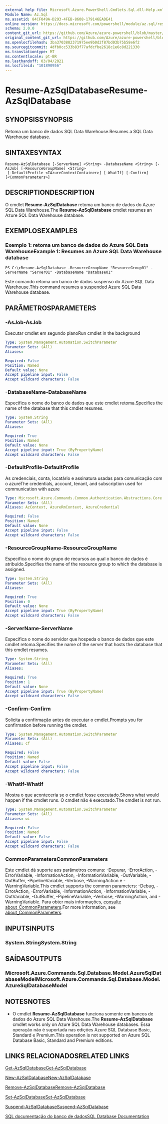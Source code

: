 ```yaml
---
external help file: Microsoft.Azure.PowerShell.Cmdlets.Sql.dll-Help.xml
Module Name: Az.Sql
ms.assetid: 84CF049A-D293-4FEB-8608-179146EADE41
online version: https://docs.microsoft.com/powershell/module/az.sql/resume-azsqldatabase
schema: 2.0.0
content_git_url: https://github.com/Azure/azure-powershell/blob/master/src/Sql/Sql/help/Resume-AzSqlDatabase.md
original_content_git_url: https://github.com/Azure/azure-powershell/blob/master/src/Sql/Sql/help/Resume-AzSqlDatabase.md
ms.openlocfilehash: 3ba3703882371975ee9b0d2f87bd03b75b58e6f2
ms.sourcegitcommit: 4dfb0cc533b83f77afdcfbe2618c1e6c8d221330
ms.translationtype: MT
ms.contentlocale: pt-BR
ms.lasthandoff: 03/04/2021
ms.locfileid: "101890956"
---
```

# <span data-ttu-id="2cdc1-101">Resume-AzSqlDatabase</span><span class="sxs-lookup"><span data-stu-id="2cdc1-101">Resume-AzSqlDatabase</span></span>

## <span data-ttu-id="2cdc1-102">SYNOPSIS</span><span class="sxs-lookup"><span data-stu-id="2cdc1-102">SYNOPSIS</span></span>
<span data-ttu-id="2cdc1-103">Retoma um banco de dados SQL Data Warehouse.</span><span class="sxs-lookup"><span data-stu-id="2cdc1-103">Resumes a SQL Data Warehouse database.</span></span>

## <span data-ttu-id="2cdc1-104">SINTAXE</span><span class="sxs-lookup"><span data-stu-id="2cdc1-104">SYNTAX</span></span>

```
Resume-AzSqlDatabase [-ServerName] <String> -DatabaseName <String> [-AsJob] [-ResourceGroupName] <String>
 [-DefaultProfile <IAzureContextContainer>] [-WhatIf] [-Confirm] [<CommonParameters>]
```

## <span data-ttu-id="2cdc1-105">DESCRIPTION</span><span class="sxs-lookup"><span data-stu-id="2cdc1-105">DESCRIPTION</span></span>
<span data-ttu-id="2cdc1-106">O cmdlet **Resume-AzSqlDatabase** retoma um banco de dados do Azure SQL Data Warehouse.</span><span class="sxs-lookup"><span data-stu-id="2cdc1-106">The **Resume-AzSqlDatabase** cmdlet resumes an Azure SQL Data Warehouse database.</span></span>

## <span data-ttu-id="2cdc1-107">EXEMPLOS</span><span class="sxs-lookup"><span data-stu-id="2cdc1-107">EXAMPLES</span></span>

### <span data-ttu-id="2cdc1-108">Exemplo 1: retoma um banco de dados do Azure SQL Data Warehouse</span><span class="sxs-lookup"><span data-stu-id="2cdc1-108">Example 1: Resumes an Azure SQL Data Warehouse database</span></span>
```
PS C:\>Resume-AzSqlDatabase -ResourceGroupName "ResourceGroup01" -ServerName "Server01" -DatabaseName "Database01"
```

<span data-ttu-id="2cdc1-109">Este comando retoma um banco de dados suspenso do Azure SQL Data Warehouse.</span><span class="sxs-lookup"><span data-stu-id="2cdc1-109">This command resumes a suspended Azure SQL Data Warehouse database.</span></span>

## <span data-ttu-id="2cdc1-110">PARÂMETROS</span><span class="sxs-lookup"><span data-stu-id="2cdc1-110">PARAMETERS</span></span>

### <span data-ttu-id="2cdc1-111">-AsJob</span><span class="sxs-lookup"><span data-stu-id="2cdc1-111">-AsJob</span></span>
<span data-ttu-id="2cdc1-112">Executar cmdlet em segundo plano</span><span class="sxs-lookup"><span data-stu-id="2cdc1-112">Run cmdlet in the background</span></span>

```yaml
Type: System.Management.Automation.SwitchParameter
Parameter Sets: (All)
Aliases:

Required: False
Position: Named
Default value: None
Accept pipeline input: False
Accept wildcard characters: False
```

### <span data-ttu-id="2cdc1-113">-DatabaseName</span><span class="sxs-lookup"><span data-stu-id="2cdc1-113">-DatabaseName</span></span>
<span data-ttu-id="2cdc1-114">Especifica o nome do banco de dados que este cmdlet retoma.</span><span class="sxs-lookup"><span data-stu-id="2cdc1-114">Specifies the name of the database that this cmdlet resumes.</span></span>

```yaml
Type: System.String
Parameter Sets: (All)
Aliases:

Required: True
Position: Named
Default value: None
Accept pipeline input: True (ByPropertyName)
Accept wildcard characters: False
```

### <span data-ttu-id="2cdc1-115">-DefaultProfile</span><span class="sxs-lookup"><span data-stu-id="2cdc1-115">-DefaultProfile</span></span>
<span data-ttu-id="2cdc1-116">As credenciais, conta, locatário e assinatura usadas para comunicação com o azure</span><span class="sxs-lookup"><span data-stu-id="2cdc1-116">The credentials, account, tenant, and subscription used for communication with azure</span></span>

```yaml
Type: Microsoft.Azure.Commands.Common.Authentication.Abstractions.Core.IAzureContextContainer
Parameter Sets: (All)
Aliases: AzContext, AzureRmContext, AzureCredential

Required: False
Position: Named
Default value: None
Accept pipeline input: False
Accept wildcard characters: False
```

### <span data-ttu-id="2cdc1-117">-ResourceGroupName</span><span class="sxs-lookup"><span data-stu-id="2cdc1-117">-ResourceGroupName</span></span>
<span data-ttu-id="2cdc1-118">Especifica o nome do grupo de recursos ao qual o banco de dados é atribuído.</span><span class="sxs-lookup"><span data-stu-id="2cdc1-118">Specifies the name of the resource group to which the database is assigned.</span></span>

```yaml
Type: System.String
Parameter Sets: (All)
Aliases:

Required: True
Position: 0
Default value: None
Accept pipeline input: True (ByPropertyName)
Accept wildcard characters: False
```

### <span data-ttu-id="2cdc1-119">-ServerName</span><span class="sxs-lookup"><span data-stu-id="2cdc1-119">-ServerName</span></span>
<span data-ttu-id="2cdc1-120">Especifica o nome do servidor que hospeda o banco de dados que este cmdlet retoma.</span><span class="sxs-lookup"><span data-stu-id="2cdc1-120">Specifies the name of the server that hosts the database that this cmdlet resumes.</span></span>

```yaml
Type: System.String
Parameter Sets: (All)
Aliases:

Required: True
Position: 1
Default value: None
Accept pipeline input: True (ByPropertyName)
Accept wildcard characters: False
```

### <span data-ttu-id="2cdc1-121">-Confirm</span><span class="sxs-lookup"><span data-stu-id="2cdc1-121">-Confirm</span></span>
<span data-ttu-id="2cdc1-122">Solicita a confirmação antes de executar o cmdlet.</span><span class="sxs-lookup"><span data-stu-id="2cdc1-122">Prompts you for confirmation before running the cmdlet.</span></span>

```yaml
Type: System.Management.Automation.SwitchParameter
Parameter Sets: (All)
Aliases: cf

Required: False
Position: Named
Default value: False
Accept pipeline input: False
Accept wildcard characters: False
```

### <span data-ttu-id="2cdc1-123">-WhatIf</span><span class="sxs-lookup"><span data-stu-id="2cdc1-123">-WhatIf</span></span>
<span data-ttu-id="2cdc1-124">Mostra o que aconteceria se o cmdlet fosse executado.</span><span class="sxs-lookup"><span data-stu-id="2cdc1-124">Shows what would happen if the cmdlet runs.</span></span>
<span data-ttu-id="2cdc1-125">O cmdlet não é executado.</span><span class="sxs-lookup"><span data-stu-id="2cdc1-125">The cmdlet is not run.</span></span>

```yaml
Type: System.Management.Automation.SwitchParameter
Parameter Sets: (All)
Aliases: wi

Required: False
Position: Named
Default value: False
Accept pipeline input: False
Accept wildcard characters: False
```

### <span data-ttu-id="2cdc1-126">CommonParameters</span><span class="sxs-lookup"><span data-stu-id="2cdc1-126">CommonParameters</span></span>
<span data-ttu-id="2cdc1-127">Este cmdlet dá suporte aos parâmetros comuns: -Depurar, -ErrorAction, -ErrorVariable, -InformationAction, -InformationVariable, -OutVariable, -OutBuffer, -PipelineVariable, -Verbose, -WarningAction e -WarningVariable.</span><span class="sxs-lookup"><span data-stu-id="2cdc1-127">This cmdlet supports the common parameters: -Debug, -ErrorAction, -ErrorVariable, -InformationAction, -InformationVariable, -OutVariable, -OutBuffer, -PipelineVariable, -Verbose, -WarningAction, and -WarningVariable.</span></span> <span data-ttu-id="2cdc1-128">Para obter mais informações, [consulte about_CommonParameters](http://go.microsoft.com/fwlink/?LinkID=113216).</span><span class="sxs-lookup"><span data-stu-id="2cdc1-128">For more information, see [about_CommonParameters](http://go.microsoft.com/fwlink/?LinkID=113216).</span></span>

## <span data-ttu-id="2cdc1-129">INPUTS</span><span class="sxs-lookup"><span data-stu-id="2cdc1-129">INPUTS</span></span>

### <span data-ttu-id="2cdc1-130">System.String</span><span class="sxs-lookup"><span data-stu-id="2cdc1-130">System.String</span></span>

## <span data-ttu-id="2cdc1-131">SAÍDAS</span><span class="sxs-lookup"><span data-stu-id="2cdc1-131">OUTPUTS</span></span>

### <span data-ttu-id="2cdc1-132">Microsoft.Azure.Commands.Sql.Database.Model.AzureSqlDatabaseModel</span><span class="sxs-lookup"><span data-stu-id="2cdc1-132">Microsoft.Azure.Commands.Sql.Database.Model.AzureSqlDatabaseModel</span></span>

## <span data-ttu-id="2cdc1-133">NOTES</span><span class="sxs-lookup"><span data-stu-id="2cdc1-133">NOTES</span></span>
* <span data-ttu-id="2cdc1-134">O cmdlet **Resume-AzSqlDatabase** funciona somente em bancos de dados do Azure SQL Data Warehouse.</span><span class="sxs-lookup"><span data-stu-id="2cdc1-134">The **Resume-AzSqlDatabase** cmdlet works only on Azure SQL Data Warehouse databases.</span></span> <span data-ttu-id="2cdc1-135">Essa operação não é suportada nas edições Azure SQL Database Basic, Standard e Premium.</span><span class="sxs-lookup"><span data-stu-id="2cdc1-135">This operation is not supported on Azure SQL Database Basic, Standard and Premium editions.</span></span>

## <span data-ttu-id="2cdc1-136">LINKS RELACIONADOS</span><span class="sxs-lookup"><span data-stu-id="2cdc1-136">RELATED LINKS</span></span>

[<span data-ttu-id="2cdc1-137">Get-AzSqlDatabase</span><span class="sxs-lookup"><span data-stu-id="2cdc1-137">Get-AzSqlDatabase</span></span>](./Get-AzSqlDatabase.md)

[<span data-ttu-id="2cdc1-138">New-AzSqlDatabase</span><span class="sxs-lookup"><span data-stu-id="2cdc1-138">New-AzSqlDatabase</span></span>](./New-AzSqlDatabase.md)

[<span data-ttu-id="2cdc1-139">Remove-AzSqlDatabase</span><span class="sxs-lookup"><span data-stu-id="2cdc1-139">Remove-AzSqlDatabase</span></span>](./Remove-AzSqlDatabase.md)

[<span data-ttu-id="2cdc1-140">Set-AzSqlDatabase</span><span class="sxs-lookup"><span data-stu-id="2cdc1-140">Set-AzSqlDatabase</span></span>](./Set-AzSqlDatabase.md)

[<span data-ttu-id="2cdc1-141">Suspend-AzSqlDatabase</span><span class="sxs-lookup"><span data-stu-id="2cdc1-141">Suspend-AzSqlDatabase</span></span>](./Suspend-AzSqlDatabase.md)

[<span data-ttu-id="2cdc1-142">SQL documentação do banco de dados</span><span class="sxs-lookup"><span data-stu-id="2cdc1-142">SQL Database Documentation</span></span>](https://docs.microsoft.com/azure/sql-database/)


